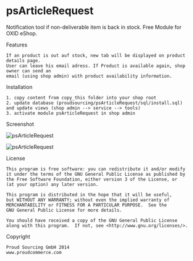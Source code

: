 psArticleRequest
=========

Notification tool if non-deliverable item is back in stock.
Free Module for OXID eShop.

Features

	If an product is out auf stock, new tab will be displayed on product details page.
	User can leave his email adress. If Product is available again, shop owner can send an
	email (using shop admin) with product availability information.

Installation

	1. copy content from copy_this folder into your shop root
	2. update database (proudsourcing/psArticleRequest/sql/install.sql) and update views (shop admin --> service --> tools)
	3. activate module psArticleRequest in shop admin


Screenshot

![psArticleRequest](https://raw.github.com/proudcommerce/psArticleRequest/master/psArticleRequest_screenshot.png)

![psArticleRequest](https://raw.github.com/proudcommerce/psArticleRequest/master/psArticleRequest_screenshot_admin.png)


License

    This program is free software: you can redistribute it and/or modify
    it under the terms of the GNU General Public License as published by
    the Free Software Foundation, either version 3 of the License, or
    (at your option) any later version.

    This program is distributed in the hope that it will be useful,
    but WITHOUT ANY WARRANTY; without even the implied warranty of
    MERCHANTABILITY or FITNESS FOR A PARTICULAR PURPOSE.  See the
    GNU General Public License for more details.

    You should have received a copy of the GNU General Public License
    along with this program.  If not, see <http://www.gnu.org/licenses/>.
    

Copyright

	Proud Sourcing GmbH 2014
	www.proudcommerce.com
